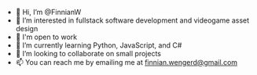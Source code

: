 - 👋 Hi, I’m @FinnianW
- 👀 I’m interested in fullstack software development and videogame asset design
- 💼 I'm open to work
- 🌱 I’m currently learning Python, JavaScript, and C#
- 💞️ I’m looking to collaborate on small projects 
- 📫 You can reach me by emailing me at finnian.wengerd@gmail.com

